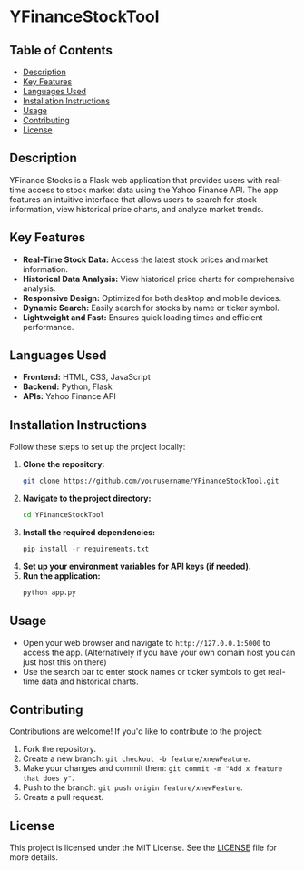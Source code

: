 # YFinanceStockTool

## Table of Contents
- [Description](#description)
- [Key Features](#key-features)
- [Languages Used](#languages-used)
- [Installation Instructions](#installation-instructions)
- [Usage](#usage)
- [Contributing](#contributing)
- [License](#license)

## Description
YFinance Stocks is a Flask web application that provides users with real-time access to stock market data using the Yahoo Finance API. The app features an intuitive interface that allows users to search for stock information, view historical price charts, and analyze market trends.

## Key Features
- **Real-Time Stock Data:** Access the latest stock prices and market information.
- **Historical Data Analysis:** View historical price charts for comprehensive analysis.
- **Responsive Design:** Optimized for both desktop and mobile devices.
- **Dynamic Search:** Easily search for stocks by name or ticker symbol.
- **Lightweight and Fast:** Ensures quick loading times and efficient performance.

## Languages Used
- **Frontend:** HTML, CSS, JavaScript
- **Backend:** Python, Flask
- **APIs:** Yahoo Finance API

## Installation Instructions
Follow these steps to set up the project locally:

1. **Clone the repository:**
   ```bash
   git clone https://github.com/yourusername/YFinanceStockTool.git
   ```
2. **Navigate to the project directory:**
   ```bash
   cd YFinanceStockTool
   ```
3. **Install the required dependencies:**
   ```bash
   pip install -r requirements.txt
   ```
4. **Set up your environment variables for API keys (if needed).**
5. **Run the application:**
   ```bash
   python app.py
   ```

## Usage
- Open your web browser and navigate to `http://127.0.0.1:5000` to access the app. (Alternatively if you have your own domain host you can just host this on there)
- Use the search bar to enter stock names or ticker symbols to get real-time data and historical charts.

## Contributing
Contributions are welcome! If you'd like to contribute to the project:
1. Fork the repository.
2. Create a new branch: `git checkout -b feature/xnewFeature`.
3. Make your changes and commit them: `git commit -m "Add x feature that does y"`.
4. Push to the branch: `git push origin feature/xnewFeature`.
5. Create a pull request.

## License
This project is licensed under the MIT License. See the [LICENSE](LICENSE) file for more details.
